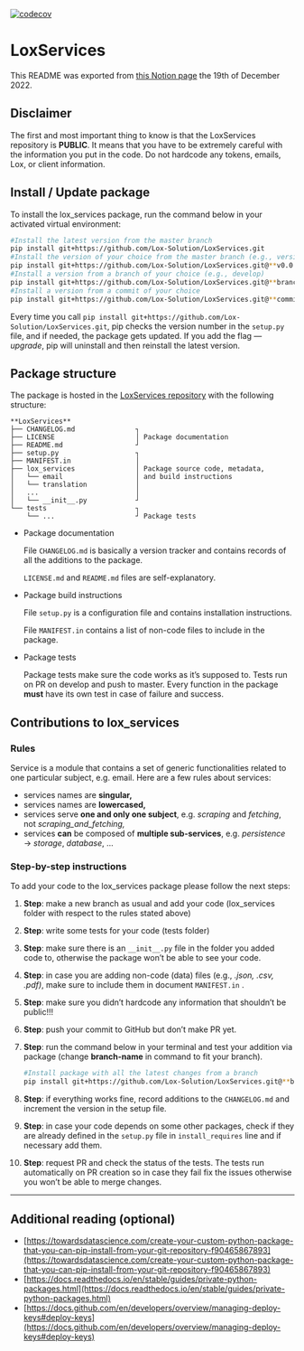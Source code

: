 [![codecov](https://codecov.io/gh/Lox-Solution/LoxServices/branch/master/graph/badge.svg?token=MJJA66XGER)](https://codecov.io/gh/Lox-Solution/LoxServices)

# LoxServices
This README was exported from [this Notion page](https://www.notion.so/loxsolution/Python-private-packages-eeb51ca4b8bd471991c9d7ea01d68b50) the 19th of December 2022.
## Disclaimer

The first and most important thing to know is that the LoxServices repository is **PUBLIC**. It means that you have to be extremely careful with the information you put in the code. Do not hardcode any tokens, emails, Lox, or client information.

## Install / Update package

To install the lox_services package, run the command below in your activated virtual environment:

```bash
#Install the latest version from the master branch
pip install git+https://github.com/Lox-Solution/LoxServices.git
#Install the version of your choice from the master branch (e.g., version 0.0.5)
pip install git+https://github.com/Lox-Solution/LoxServices.git@**v0.0.5**
#Install a version from a branch of your choice (e.g., develop)
pip install git+https://github.com/Lox-Solution/LoxServices.git@**branch-name**
#Install a version from a commit of your choice
pip install git+https://github.com/Lox-Solution/LoxServices.git@**commit-hash**
```

Every time you call `pip install git+https://github.com/Lox-Solution/LoxServices.git`, pip checks the version number in the `setup.py` file, and if needed, the package gets updated. If you add the flag *—upgrade*, pip will uninstall and then reinstall the latest version.

## Package structure

The package is hosted in the [LoxServices repository](https://github.com/Lox-Solution/LoxServices) with the following structure:

```markup
**LoxServices**
├── CHANGELOG.md               ┐
├── LICENSE                    │ Package documentation
├── README.md                  ┘
├── setup.py                   ┐
├── MANIFEST.in                │
├── lox_services               │ Package source code, metadata,
│   └── email                  │ and build instructions
│   └── translation            │
│   ...                        │
│   └── __init__.py            ┘
└── tests                      ┐
    └── ...                    ┘ Package tests
```

- Package documentation

    File `CHANGELOG.md` is basically a version tracker and contains records of all the additions to the package.

    `LICENSE.md` and `README.md` files are self-explanatory.

- Package build instructions

    File `setup.py` is a configuration file and contains installation instructions.

    File `MANIFEST.in` contains a list of non-code files to include in the package.

- Package tests

    Package tests make sure the code works as it’s supposed to. Tests run on PR on develop and push to master. Every function in the package **must** have its own test in case of failure and success.


## Contributions to lox_services

### Rules

Service is a module that contains a set of generic functionalities related to one particular subject, e.g. email. Here are a few rules about services:

- services names are **singular,**
- services names are **lowercased,**
- services serve **one and only one subject**, e.g. *scraping* and *fetching*, not *scraping_and_fetching,*
- services **can** be composed of **multiple sub-services**, e.g. *persistence* → *storage*, *database*, …

### Step-by-step instructions

To add your code to the lox_services package please follow the next steps:

1. **Step**: make a new branch as usual and add your code (lox_services folder with respect to the rules stated above)
2. **Step**: write some tests for your code (tests folder)
3. **Step**: make sure there is an `__init__.py` file in the folder you added code to, otherwise the package won’t be able to see your code.
4. **Step**: in case you are adding non-code (data) files (e.g., *.json, .csv, .pdf)*, make sure to include them in document `MANIFEST.in` .
5. **Step**: make sure you didn’t hardcode any information that shouldn’t be public!!!
6. **Step**: push your commit to GitHub but don’t make PR yet.
7. **Step**: run the command below in your terminal and test your addition via package (change **branch-name** in command to fit your branch).

    ```bash
    #Install package with all the latest changes from a branch
    pip install git+https://github.com/Lox-Solution/LoxServices.git@**branch-name** --upgrade
    ```

8. **Step**: if everything works fine, record additions to the `CHANGELOG.md` and increment the version in the setup file.
9. **Step**: in case your code depends on some other packages, check if they are already defined in the `setup.py` file in `install_requires` line and if necessary add them.
10. **Step**: request PR and check the status of the tests. The tests run automatically on PR creation so in case they fail fix the issues otherwise you won’t be able to merge changes.

---

## Additional reading (optional)

- [https://towardsdatascience.com/create-your-custom-python-package-that-you-can-pip-install-from-your-git-repository-f90465867893](https://towardsdatascience.com/create-your-custom-python-package-that-you-can-pip-install-from-your-git-repository-f90465867893)
- [https://docs.readthedocs.io/en/stable/guides/private-python-packages.html](https://docs.readthedocs.io/en/stable/guides/private-python-packages.html)
- [https://docs.github.com/en/developers/overview/managing-deploy-keys#deploy-keys](https://docs.github.com/en/developers/overview/managing-deploy-keys#deploy-keys)
